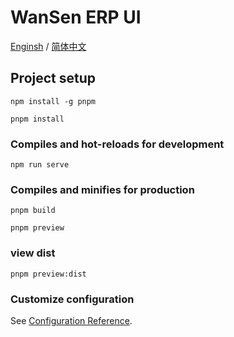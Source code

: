 # WanSen ERP UI

[Enginsh](https://github.com/wansenai/wansen-erp-ui/blob/master/README.md) / [简体中文](https://github.com/wansenai/wansen-erp-ui/blob/master/README_ZH.md)

## Project setup
```
npm install -g pnpm

pnpm install
```

### Compiles and hot-reloads for development
```
npm run serve
```

### Compiles and minifies for production
```
pnpm build

pnpm preview
```

### view dist 
```
pnpm preview:dist
```

### Customize configuration
See [Configuration Reference](https://cli.vuejs.org/config/).
